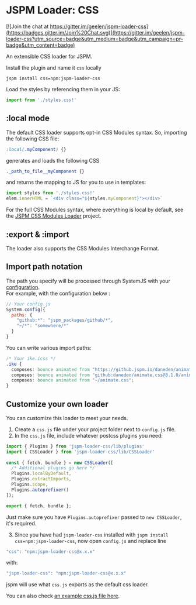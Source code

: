 # JSPM Loader: CSS

[![Join the chat at https://gitter.im/geelen/jspm-loader-css](https://badges.gitter.im/Join%20Chat.svg)](https://gitter.im/geelen/jspm-loader-css?utm_source=badge&utm_medium=badge&utm_campaign=pr-badge&utm_content=badge)

An extensible CSS loader for JSPM.

Install the plugin and name it `css` locally

```
jspm install css=npm:jspm-loader-css
```

Load the styles by referencing them in your JS:

```js
import from './styles.css!'
```

## :local mode

The default CSS loader supports opt-in CSS Modules syntax. So, importing the following CSS file:

```css
:local(.myComponent) {}
```

generates and loads the following CSS

```css
._path_to_file__myComponent {}
```

and returns the mapping to JS for you to use in templates:

```js
import styles from './styles.css!'
elem.innerHTML = `<div class="${styles.myComponent}"></div>`
```

For the full CSS Modules syntax, where everything is local by default, see the [JSPM CSS Modules Loader](https://github.com/geelen/jspm-loader-css-modules) project.

## :export & :import

The loader also supports the CSS Modules Interchange Format. 

## Import path notation

The path you specify will be processed through SystemJS with your [configuration](https://github.com/systemjs/systemjs/blob/master/docs/config-api.md).  
For example, with the configuration below :

```js
// Your config.js
System.config({
  paths: {
    "github:*": "jspm_packages/github/*",
    "~/*": "somewhere/*"
  }
}
```

You can write various import paths:

```css
/* Your ike.icss */
.ike {
  composes: bounce animated from "https://github.jspm.io/daneden/animate.css@3.1.0/animate.css";
  composes: bounce animated from "github:daneden/animate.css@3.1.0/animate.css";
  composes: bounce animated from "~/animate.css";
}
```

## Customize your own loader

You can customize this loader to meet your needs.

1. Create a `css.js` file under your project folder next to `config.js` file.
2. In the `css.js` file, include whatever postcss plugins you need:

```js
import { Plugins } from 'jspm-loader-css/lib/plugins'
import { CSSLoader } from 'jspm-loader-css/lib/CSSLoader'
  
const { fetch, bundle } = new CSSLoader([
  /* Additional plugins go here */
  Plugins.localByDefault,
  Plugins.extractImports,
  Plugins.scope,
  Plugins.autoprefixer()
]);

export { fetch, bundle };
``` 

Just make sure you have `Plugins.autoprefixer` passed to `new CSSLoader`, it's required.
	
3. Since you have had `jspm-loader-css` installed with `jspm install css=npm:jspm-loader-css`, now open `config.js` and replace line

```js
"css": "npm:jspm-loader-css@x.x.x"
```

with:

```js
"jspm-loader-css": "npm:jspm-loader-css@x.x.x"
```
	
 jspm will use what `css.js` exports as the default css loader.
	
You can also check [an example css.js file here](https://github.com/geelen/glenmaddern.com/blob/master/src/css.js "Customize your own jspm css loader").
	
